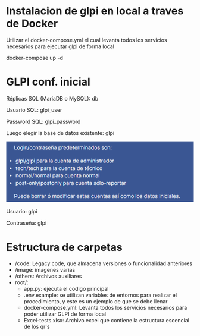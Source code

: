 # Instalacion de glpi en local a traves de Docker

Utilizar el docker-compose.yml el cual levanta todos los servicios necesarios para ejecutar glpi de forma local

docker-compose up -d

# GLPI conf. inicial

Réplicas SQL (MariaDB o MySQL): db

Usuario SQL: glpi_user

Password SQL: glpi_password

Luego elegir la base de datos existente: glpi

![1737324268611](image/README/1737324268611.png)

Usuario: glpi

Contraseña: glpi


# Estructura de carpetas

- /code: Legacy code, que almacena versiones o funcionalidad anteriores
- /image: imagenes varias
- /others: Archivos auxiliares
- root/:
  - app.py: ejecuta el codigo principal
  - .env.example: se utilizan variables de entornos para realizar el procedimiento, y este es un ejemplo de que se debe llenar
  - docker-compose.yml: Levanta todos los servicios necesarios para poder utilizar GLPI de forma local
  - Excel-tests.xlsx: Archivo excel que contiene la estructura escencial de los qr's
